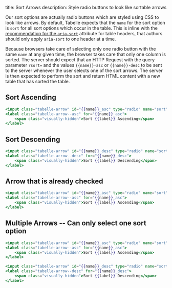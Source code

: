 title: Sort Arrows
description: Style radio buttons to look like sortable arrows

Our sort options are actually radio buttons which are styled using CSS to look
like arrows. By default, Tabelle expects that the `name` for the sort option is
`sort` for all sort options which occur in the table. This is inline with the
[recommendation for the `aria-sort`][aria-sort] attribute for table headers,
that authors should only apply `aria-sort` to one header at a time.

Because browsers take care of selecting only one radio button with the same
`name` at any given time, the browser takes care that only one column is sorted.
The server should expect that an HTTP Request with the query parameter
`?sort=` and the values `{{name}}-asc` or `{{name}}-desc` to be sent to the
server whenever the user selects one of the sort arrows. The server is then
expected to perform the sort and return HTML content with a new table that
has sorted the table.

[aria-sort]: https://www.w3.org/TR/2017/REC-wai-aria-1.1-20171214/#aria-sort

## Sort Ascending

```handlebars
<input class="tabelle-arrow" id="{{name}}_asc" type="radio" name="sort" value="{{name}}-asc"/>
<label class="tabelle-arrow--asc" for="{{name}}_asc">
	<span class="visually-hidden">Sort {{label}} Ascending</span>
</label>
```

## Sort Descending

```handlebars
<input class="tabelle-arrow" id="{{name}}_desc" type="radio" name="sort" value="{{name}}-desc" />
<label class="tabelle-arrow--desc" for="{{name}}_desc">
	<span class="visually-hidden">Sort {{label}} Descending</span>
</label>
```

## Arrow that is already checked

```handlebars
<input class="tabelle-arrow" id="{{name}}_asc" type="radio" name="sort" value="{{name}}-asc" checked />
<label class="tabelle-arrow--asc" for="{{name}}_asc">
	<span class="visually-hidden">Sort {{label}} Ascending</span>
</label>
```


## Multiple Arrows -- Can only select one sort option

```handlebars
<input class="tabelle-arrow" id="{{name}}_asc" type="radio" name="sort" value="{{name}}-asc"/>
<label class="tabelle-arrow--asc" for="{{name}}_asc">
	<span class="visually-hidden">Sort {{label}} Ascending</span>
</label>

<input class="tabelle-arrow" id="{{name}}_desc" type="radio" name="sort" value="{{name}}-desc" />
<label class="tabelle-arrow--desc" for="{{name}}_desc">
	<span class="visually-hidden">Sort {{label}} Descending</span>
</label>
```
